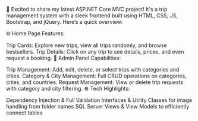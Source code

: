 🚀 Excited to share my latest ASP.NET Core MVC project! It's a trip management system with a sleek frontend built using HTML, CSS, JS, Bootstrap, and jQuery. Here’s a quick overview:

🌐 Home Page Features:

Trip Cards: Explore new trips, view all trips randomly, and browse bestsellers.
Trip Details: Click on any trip to see details, prices, and even request a booking.
🔧 Admin Panel Capabilities:

Trip Management: Add, edit, delete, or select trips with categories and cities.
Category & City Management: Full CRUD operations on categories, cities, and countries.
Request Management: View or delete trip requests with category and city filtering.
⚙️ Tech Highlights:

Dependency Injection & Full Validation
Interfaces & Utility Classes for image handling from folder names
SQL Server Views & View Models to efficiently connect tables
